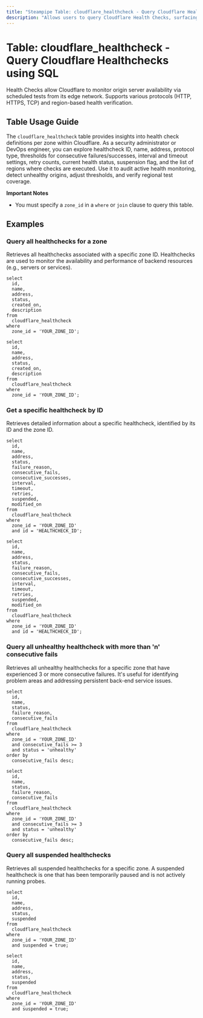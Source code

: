 ```yaml
---
title: "Steampipe Table: cloudflare_healthcheck - Query Cloudflare Healthchecks using SQL"
description: "Allows users to query Cloudflare Health Checks, surfacing configuration for origin monitoring including check ID, name, address, protocol, status, fail/success thresholds, intervals, retries, timeouts, suspension flag, and region settings at zone level."
---
```


# Table: cloudflare_healthcheck - Query Cloudflare Healthchecks using SQL

Health Checks allow Cloudflare to monitor origin server availability via scheduled tests from its edge network. Supports various protocols (HTTP, HTTPS, TCP) and region-based health verification.

## Table Usage Guide

The `cloudflare_healthcheck` table provides insights into health check definitions per zone within Cloudflare. As a security administrator or DevOps engineer, you can explore healthcheck ID, name, address, protocol type, thresholds for consecutive failures/successes, interval and timeout settings, retry counts, current health status, suspension flag, and the list of regions where checks are executed. Use it to audit active health monitoring, detect unhealthy origins, adjust thresholds, and verify regional test coverage.

**Important Notes**
- You must specify a `zone_id` in a `where` or `join` clause to query this table.

## Examples

### Query all healthchecks for a zone
Retrieves all healthchecks associated with a specific zone ID. Healthchecks are used to monitor the availability and performance of backend resources (e.g., servers or services).

```sql+postgres
select
  id,
  name,
  address,
  status,
  created_on,
  description
from
  cloudflare_healthcheck
where
  zone_id = 'YOUR_ZONE_ID';
```

```sql+sqlite
select
  id,
  name,
  address,
  status,
  created_on,
  description
from
  cloudflare_healthcheck
where
  zone_id = 'YOUR_ZONE_ID';
```

### Get a specific healthcheck by ID
Retrieves detailed information about a specific healthcheck, identified by its ID and the zone ID.

```sql+postgres
select
  id,
  name,
  address,
  status,
  failure_reason,
  consecutive_fails,
  consecutive_successes,
  interval,
  timeout,
  retries,
  suspended,
  modified_on
from
  cloudflare_healthcheck
where
  zone_id = 'YOUR_ZONE_ID'
  and id = 'HEALTHCHECK_ID';
```

```sql+sqlite
select
  id,
  name,
  address,
  status,
  failure_reason,
  consecutive_fails,
  consecutive_successes,
  interval,
  timeout,
  retries,
  suspended,
  modified_on
from
  cloudflare_healthcheck
where
  zone_id = 'YOUR_ZONE_ID'
  and id = 'HEALTHCHECK_ID';
```

### Query all unhealthy healthcheck with more than 'n' consecutive fails
Retrieves all unhealthy healthchecks for a specific zone that have experienced 3 or more consecutive failures. It's useful for identifying problem areas and addressing persistent back-end service issues.

```sql+postgres
select
  id,
  name,
  status,
  failure_reason,
  consecutive_fails
from
  cloudflare_healthcheck
where
  zone_id = 'YOUR_ZONE_ID'
  and consecutive_fails >= 3
  and status = 'unhealthy'
order by
  consecutive_fails desc;
```

```sql+sqlite
select
  id,
  name,
  status,
  failure_reason,
  consecutive_fails
from
  cloudflare_healthcheck
where
  zone_id = 'YOUR_ZONE_ID'
  and consecutive_fails >= 3
  and status = 'unhealthy'
order by
  consecutive_fails desc;
```

### Query all suspended healthchecks
Retrieves all suspended healthchecks for a specific zone. A suspended healthcheck is one that has been temporarily paused and is not actively running probes.

```sql+postgres
select
  id,
  name,
  address,
  status,
  suspended
from
  cloudflare_healthcheck
where
  zone_id = 'YOUR_ZONE_ID'
  and suspended = true;
```

```sql+sqlite
select
  id,
  name,
  address,
  status,
  suspended
from
  cloudflare_healthcheck
where
  zone_id = 'YOUR_ZONE_ID'
  and suspended = true;
```
